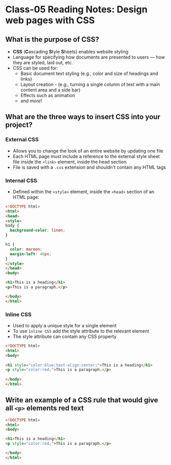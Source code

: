 # Class-05 Reading Notes: Design web pages with CSS

## What is the purpose of CSS?

- **CSS** (**C**ascading **S**tyle **S**heets) enables website styling
- Language for specifying how documents are presented to users — how they are styled, laid out, etc.
- CSS can be used for:
  - Basic document text styling (e.g., color and size of headings and links)
  - Layout creation - (e.g., turning a single column of text with a main content area and a side bar)
  - Effects such as animation
  - and *more*!

## What are the three ways to insert CSS into your project?

### External CSS

- Allows you to change the look of an entire website by updating one file
- Each HTML page must include a reference to the external style sheet file inside the `<link>` element, inside the head section
- File is saved with a `.css` extension and shouldn't contain any HTML tags

### Internal CSS

- Defined within the `<style>` element, inside the `<head>` section of an HTML page:

```html
<!DOCTYPE html>
<html>
<head>
<style>
body {
  background-color: linen;
}

h1 {
  color: maroon;
  margin-left: 40px;
} 
</style>
</head>
<body>

<h1>This is a heading</h1>
<p>This is a paragraph.</p>

</body>
</html>
```

### Inline CSS

- Used to apply a unique style for a single element
- To use `inline CSS` add the style attribute to the relevant element
- The style attribute can contain any CSS property

```html
<!DOCTYPE html>  
<html>  
<body>  
  
<h1 style="color:blue;text-align:center;">This is a heading</h1>  
<p style="color:red;">This is a paragraph.</p>  
  
</body>  
</html>
```

## Write an example of a CSS rule that would give all `<p>` elements red text

```html
<!DOCTYPE html>  
<html>
<body>

<h1>This is a heading</h1>
<p style="color:red;">This is a paragraph.</p>

</body>
</html>
```
